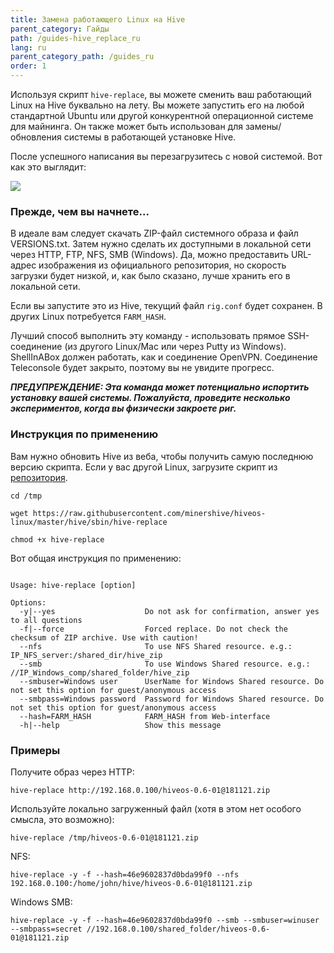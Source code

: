 ```yaml
---
title: Замена работающего Linux на Hive
parent_category: Гайды
path: /guides-hive_replace_ru
lang: ru
parent_category_path: /guides_ru
order: 1
---
```


Используя скрипт `hive-replace`, вы можете сменить ваш работающий Linux на Hive буквально на лету. Вы можете запустить его на любой стандартной Ubuntu или другой конкурентной операционной системе для майнинга. Он также может быть использован для замены/обновления системы в работающей установке Hive.

После успешного написания вы перезагрузитесь с новой системой. Вот как это выглядит:

<img src="https://lbd.hiveos.farm/kbase/images/forum/1a226a504cd5b52dcd645fe0cc45e91249d25ac6_2_476x500.png">

### Прежде, чем вы начнете...
В идеале вам следует скачать ZIP-файл системного образа и файл VERSIONS.txt. Затем нужно сделать их доступными в локальной сети через HTTP, FTP, NFS, SMB (Windows). Да, можно предоставить URL-адрес изображения из официального репозитория, но скорость загрузки будет низкой, и, как было сказано, лучше хранить его в локальной сети.

Если вы запустите это из Hive, текущий файл `rig.conf` будет сохранен. В других Linux потребуется `FARM_HASH`.

Лучший способ выполнить эту команду - использовать прямое SSH-соединение (из другого Linux/Mac или через Putty из Windows). ShellInABox должен работать, как и соединение OpenVPN. Соединение Teleconsole будет закрыто, поэтому вы не увидите прогресс.

***ПРЕДУПРЕЖДЕНИЕ: Эта команда может потенциально испортить установку вашей системы. Пожалуйста, проведите несколько экспериментов, когда вы физически закроете риг.***

### Инструкция по применению
Вам нужно обновить Hive из веба, чтобы получить самую последнюю версию скрипта. Если у вас другой Linux, загрузите скрипт из [репозитория](https://github.com/minershive/hiveos-linux).

`cd /tmp`

`wget https://raw.githubusercontent.com/minershive/hiveos-linux/master/hive/sbin/hive-replace`

`chmod +x hive-replace`

Вот общая инструкция по применению:

<pre><code>
Usage: hive-replace [option] <Path or URL to ZIP file with Hive OS image>

Options:
  -y|--yes                    Do not ask for confirmation, answer yes to all questions
  -f|--force                  Forced replace. Do not check the checksum of ZIP archive. Use with caution!
  --nfs                       To use NFS Shared resource. e.g.: IP_NFS_server:/shared_dir/hive_zip
  --smb                       To use Windows Shared resource. e.g.: //IP_Windows_comp/shared_folder/hive_zip
  --smbuser=Windows user      UserName for Windows Shared resource. Do not set this option for guest/anonymous access
  --smbpass=Windows password  Password for Windows Shared resource. Do not set this option for guest/anonymous access
  --hash=FARM_HASH            FARM_HASH from Web-interface
  -h|--help                   Show this message
</code></pre>

### Примеры
Получите образ через HTTP:

`hive-replace http://192.168.0.100/hiveos-0.6-01@181121.zip`

Используйте локально загруженный файл (хотя в этом нет особого смысла, это возможно):

`hive-replace /tmp/hiveos-0.6-01@181121.zip`

NFS:

`hive-replace -y -f --hash=46e9602837d0bda99f0 --nfs 192.168.0.100:/home/john/hive/hiveos-0.6-01@181121.zip`

Windows SMB:

`hive-replace -y -f --hash=46e9602837d0bda99f0 --smb --smbuser=winuser --smbpass=secret //192.168.0.100/shared_folder/hiveos-0.6-01@181121.zip`
